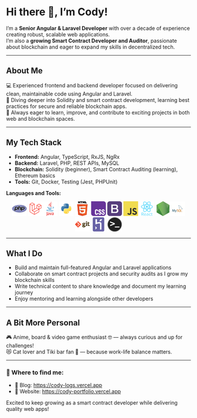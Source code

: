 # Hi there 👋, I’m Cody!
I’m a **Senior Angular & Laravel Developer** with over a decade of experience creating robust, scalable web applications.  
I’m also a **growing Smart Contract Developer and Auditor**, passionate about blockchain and eager to expand my skills in decentralized tech.

---

## About Me

💻 Experienced frontend and backend developer focused on delivering clean, maintainable code using Angular and Laravel.  
🔐 Diving deeper into Solidity and smart contract development, learning best practices for secure and reliable blockchain apps.  
🎯 Always eager to learn, improve, and contribute to exciting projects in both web and blockchain spaces.

---

## My Tech Stack

- **Frontend:** Angular, TypeScript, RxJS, NgRx  
- **Backend:** Laravel, PHP, REST APIs, MySQL  
- **Blockchain:** Solidity (beginner), Smart Contract Auditing (learning), Ethereum basics  
- **Tools:** Git, Docker, Testing (Jest, PHPUnit)  

**Languages and Tools:**

<p align="center">

  <div align="center">
  
  <code><img height="40" src="https://raw.githubusercontent.com/github/explore/80688e429a7d4ef2fca1e82350fe8e3517d3494d/topics/php/php.png"></code> <code><img height="40" src="https://raw.githubusercontent.com/github/explore/80688e429a7d4ef2fca1e82350fe8e3517d3494d/topics/laravel/laravel.png"></code><code><img height="40" src="https://raw.githubusercontent.com/devicons/devicon/master/icons/java/java-original-wordmark.svg"></code> <code><img height="40" src="https://raw.githubusercontent.com/github/explore/80688e429a7d4ef2fca1e82350fe8e3517d3494d/topics/python/python.png"></code> <code><img height="40" src="https://raw.githubusercontent.com/github/explore/80688e429a7d4ef2fca1e82350fe8e3517d3494d/topics/html/html.png"></code> <code><img height="40" src="https://raw.githubusercontent.com/github/explore/80688e429a7d4ef2fca1e82350fe8e3517d3494d/topics/css/css.png"></code> <code><img height="40" src="https://raw.githubusercontent.com/github/explore/80688e429a7d4ef2fca1e82350fe8e3517d3494d/topics/bootstrap/bootstrap.png"></code> <code><img height="40" src="https://raw.githubusercontent.com/github/explore/80688e429a7d4ef2fca1e82350fe8e3517d3494d/topics/javascript/javascript.png"></code> <code><img height="40" src="https://raw.githubusercontent.com/devicons/devicon/master/icons/react/react-original-wordmark.svg"></code> <code><img height="40" src="https://raw.githubusercontent.com/github/explore/80688e429a7d4ef2fca1e82350fe8e3517d3494d/topics/nodejs/nodejs.png"></code><code><img height="40" src="https://raw.githubusercontent.com/github/explore/80688e429a7d4ef2fca1e82350fe8e3517d3494d/topics/mysql/mysql.png"></code> <code><img height="40" src="https://raw.githubusercontent.com/github/explore/80688e429a7d4ef2fca1e82350fe8e3517d3494d/topics/git/git.png"></code> <code><img height="40" src="https://raw.githubusercontent.com/devicons/devicon/master/icons/heroku/heroku-plain.svg"></code> <code><img height="40" src="https://raw.githubusercontent.com/github/explore/80688e429a7d4ef2fca1e82350fe8e3517d3494d/topics/terminal/terminal.png"></code>

  </div>
  </p>
  
---

## What I Do

- Build and maintain full-featured Angular and Laravel applications  
- Collaborate on smart contract projects and security audits as I grow my blockchain skills  
- Write technical content to share knowledge and document my learning journey  
- Enjoy mentoring and learning alongside other developers  

---

## A Bit More Personal

🎮 Anime, board & video game enthusiast 🤓 — always curious and up for challenges!  
😻 Cat lover and Tiki bar fan 🍹 — because work-life balance matters.  

---

### 💬 Where to find me:
- 🦜 Blog: https://cody-logs.vercel.app
- 📃 Website: https://cody-portfolio.vercel.app

Excited to keep growing as a smart contract developer while delivering quality web apps!
